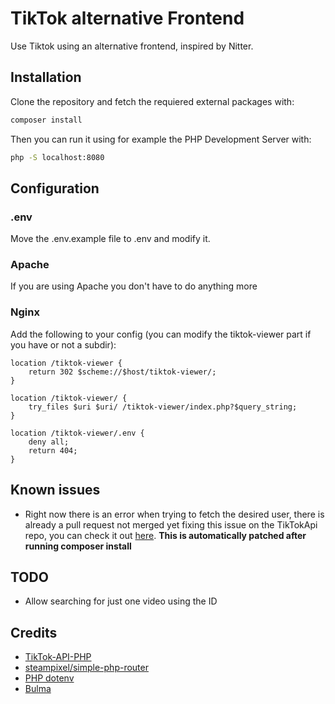 # TikTok alternative Frontend
Use Tiktok using an alternative frontend, inspired by Nitter.

## Installation
Clone the repository and fetch the requiered external packages with:
```bash
composer install
```

Then you can run it using for example the PHP Development Server with:
```bash
php -S localhost:8080
```

## Configuration
### .env
Move the .env.example file to .env and modify it.

### Apache
If you are using Apache you don't have to do anything more

### Nginx
Add the following to your config (you can modify the tiktok-viewer part if you have or not a subdir):
```
location /tiktok-viewer {
    return 302 $scheme://$host/tiktok-viewer/;
}

location /tiktok-viewer/ {
    try_files $uri $uri/ /tiktok-viewer/index.php?$query_string;
}

location /tiktok-viewer/.env {
    deny all;
    return 404;
}
```

## Known issues
* Right now there is an error when trying to fetch the desired user, there is already a pull request not merged yet fixing this issue on the TikTokApi repo, you can check it out [here](https://github.com/ssovit/TikTok-API-PHP/pull/43).  **This is automatically patched after running composer install**

## TODO
* Allow searching for just one video using the ID

## Credits
* [TikTok-API-PHP](https://github.com/ssovit/TikTok-API-PHP)
* [steampixel/simple-php-router](https://github.com/steampixel/simple-php-router)
* [PHP dotenv](https://github.com/vlucas/phpdotenv)
* [Bulma](https://github.com/jgthms/bulma)
